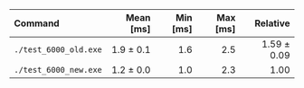 | Command | Mean [ms] | Min [ms] | Max [ms] | Relative |
|:---|---:|---:|---:|---:|
| `./test_6000_old.exe` | 1.9 ± 0.1 | 1.6 | 2.5 | 1.59 ± 0.09 |
| `./test_6000_new.exe` | 1.2 ± 0.0 | 1.0 | 2.3 | 1.00 |
